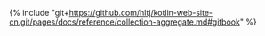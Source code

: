 {% include "git+https://github.com/hltj/kotlin-web-site-cn.git/pages/docs/reference/collection-aggregate.md#gitbook" %}
